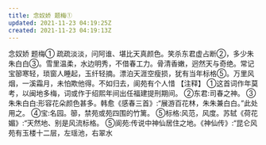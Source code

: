```yaml
---
title: 念奴娇 题梅①
updated: 2021-11-23 04:19:25Z
created: 2021-11-23 04:19:13Z
---
```


念奴娇 题梅①
疏疏淡淡，问阿谁、堪比天真颜色。笑杀东君虚占断②，多少朱朱白白③。雪里温柔，水边明秀，不借春工力。骨清香嫩，迥然天与奇绝。常记宝篽寒轻，琐窗人睡起，玉纤轻摘。漂泊天涯空瘦损，犹有当年标格⑤。万里风烟，一溪霜月，未怕欺他得。不如归去，阆苑有个人惜
【注释】
①这首词作年莫考，以闽地多梅，词或作于绍熙年间出任福建提刑期间。
②东君:司春之神。
③朱朱白白:形容花朵颜色甚多。韩愈《感春三首》:“展游百花林，朱朱兼白白。”此处用之。
④宝:名园。篽，禁苑或苑四围的竹篱。
⑤标格:风范，风度。苏轼《荷花媚》:“天然地、别是风流标格。
⑤阆苑:传说中神仙居住之地。《神仙传》:“昆仑风苑有玉楼十二层，左瑶池，右翠水